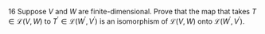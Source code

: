 16 Suppose $V$ and $W$ are finite-dimensional. Prove that the map that takes $T \in \mathcal{L}(V, W)$ to $T^{\prime} \in \mathcal{L}\left(W^{\prime}, V^{\prime}\right)$ is an isomorphism of $\mathcal{L}(V, W)$ onto $\mathcal{L}\left(W^{\prime}, V^{\prime}\right)$.
